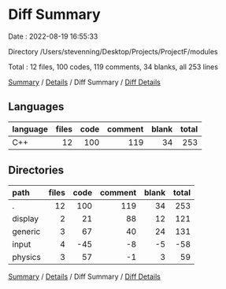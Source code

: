 # Diff Summary

Date : 2022-08-19 16:55:33

Directory /Users/stevenning/Desktop/Projects/ProjectF/modules

Total : 12 files,  100 codes, 119 comments, 34 blanks, all 253 lines

[Summary](results.md) / [Details](details.md) / Diff Summary / [Diff Details](diff-details.md)

## Languages
| language | files | code | comment | blank | total |
| :--- | ---: | ---: | ---: | ---: | ---: |
| C++ | 12 | 100 | 119 | 34 | 253 |

## Directories
| path | files | code | comment | blank | total |
| :--- | ---: | ---: | ---: | ---: | ---: |
| . | 12 | 100 | 119 | 34 | 253 |
| display | 2 | 21 | 88 | 12 | 121 |
| generic | 3 | 67 | 40 | 24 | 131 |
| input | 4 | -45 | -8 | -5 | -58 |
| physics | 3 | 57 | -1 | 3 | 59 |

[Summary](results.md) / [Details](details.md) / Diff Summary / [Diff Details](diff-details.md)